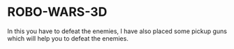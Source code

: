 # ROBO-WARS-3D
In this you have to defeat the enemies, I have also placed some pickup guns which will help you to defeat the enemies. 
